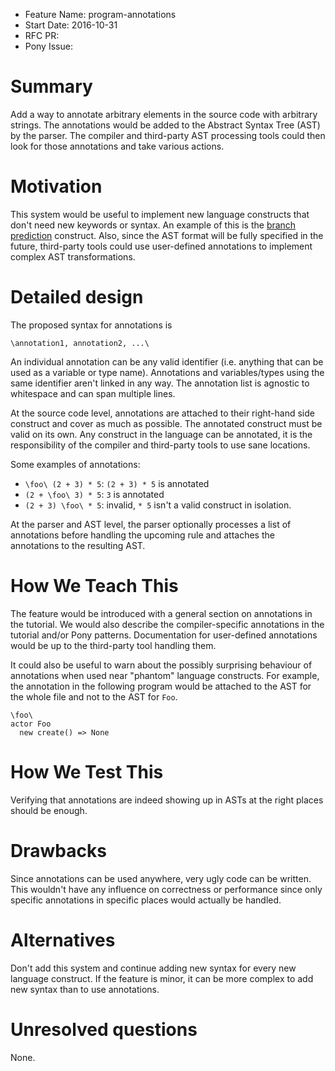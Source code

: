 - Feature Name: program-annotations
- Start Date: 2016-10-31
- RFC PR:
- Pony Issue:

# Summary

Add a way to annotate arbitrary elements in the source code with arbitrary strings. The annotations would be added to the Abstract Syntax Tree (AST) by the parser. The compiler and third-party AST processing tools could then look for those annotations and take various actions.

# Motivation

This system would be useful to implement new language constructs that don't need new keywords or syntax. An example of this is the [branch prediction](https://github.com/ponylang/rfcs/pull/44) construct. Also, since the AST format will be fully specified in the future, third-party tools could use user-defined annotations to implement complex AST transformations.

# Detailed design

The proposed syntax for annotations is

```text
\annotation1, annotation2, ...\
```

An individual annotation can be any valid identifier (i.e. anything that can be used as a variable or type name). Annotations and variables/types using the same identifier aren't linked in any way. The annotation list is agnostic to whitespace and can span multiple lines.

At the source code level, annotations are attached to their right-hand side construct and cover as much as possible. The annotated construct must be valid on its own. Any construct in the language can be annotated, it is the responsibility of the compiler and third-party tools to use sane locations.

Some examples of annotations:

- `\foo\ (2 + 3) * 5`: `(2 + 3) * 5` is annotated
- `(2 + \foo\ 3) * 5`: `3` is annotated
- `(2 + 3) \foo\ * 5`: invalid, `* 5` isn't a valid construct in isolation.

At the parser and AST level, the parser optionally processes a list of annotations before handling the upcoming rule and attaches the annotations to the resulting AST.

# How We Teach This

The feature would be introduced with a general section on annotations in the tutorial. We would also describe the compiler-specific annotations in the tutorial and/or Pony patterns. Documentation for user-defined annotations would be up to the third-party tool handling them.

It could also be useful to warn about the possibly surprising behaviour of annotations when used near "phantom" language constructs. For example, the annotation in the following program would be attached to the AST for the whole file and not to the AST for `Foo`.

```pony
\foo\
actor Foo
  new create() => None
```

# How We Test This

Verifying that annotations are indeed showing up in ASTs at the right places should be enough.

# Drawbacks

Since annotations can be used anywhere, very ugly code can be written. This wouldn't have any influence on correctness or performance since only specific annotations in specific places would actually be handled.

# Alternatives

Don't add this system and continue adding new syntax for every new language construct. If the feature is minor, it can be more complex to add new syntax than to use annotations.

# Unresolved questions

None.
